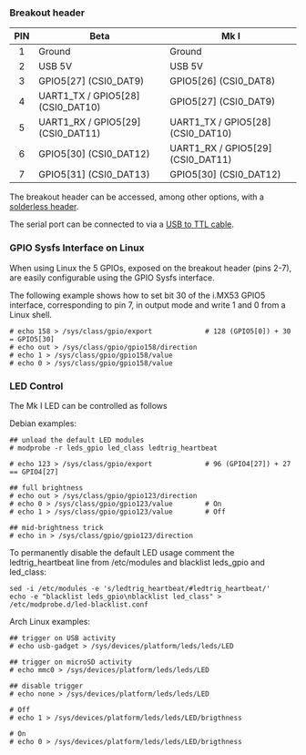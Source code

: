 ### Breakout header

| PIN | Beta                                  | Mk I                                |
|:---:|---------------------------------------|-------------------------------------|
|  1  | Ground                                | Ground                              |
|  2  | USB 5V                                | USB 5V                              |
|  3  | GPIO5\[27\]            (CSI0_DAT9)    | GPIO5\[26\]            (CSI0_DAT8)  |
|  4  | UART1_TX / GPIO5\[28\] (CSI0_DAT10)   | GPIO5\[27\]            (CSI0_DAT9)  |
|  5  | UART1_RX / GPIO5\[29\] (CSI0_DAT11)   | UART1_TX / GPIO5\[28\] (CSI0_DAT10) |
|  6  | GPIO5\[30\]            (CSI0_DAT12)   | UART1_RX / GPIO5\[29\] (CSI0_DAT11) |
|  7  | GPIO5\[31\]            (CSI0_DAT13)   | GPIO5\[30\]            (CSI0_DAT12) |

The breakout header can be accessed, among other options, with a [solderless header](https://www.sparkfun.com/products/10527).

The serial port can be connected to via a [USB to TTL cable](https://www.sparkfun.com/products/12977).

### GPIO Sysfs Interface on Linux

When using Linux the 5 GPIOs, exposed on the breakout header (pins 2-7), are
easily configurable using the GPIO Sysfs interface.

The following example shows how to set bit 30 of the i.MX53 GPIO5 interface,
corresponding to pin 7, in output mode and write 1 and 0 from a Linux shell.

```
# echo 158 > /sys/class/gpio/export             # 128 (GPIO5[0]) + 30 = GPIO5[30]
# echo out > /sys/class/gpio/gpio158/direction
# echo 1 > /sys/class/gpio/gpio158/value
# echo 0 > /sys/class/gpio/gpio158/value
```

### LED Control

The Mk I LED can be controlled as follows

Debian examples:

```
## unload the default LED modules
# modprobe -r leds_gpio led_class ledtrig_heartbeat

# echo 123 > /sys/class/gpio/export             # 96 (GPIO4[27]) + 27 == GPIO4[27]

## full brightness
# echo out > /sys/class/gpio/gpio123/direction
# echo 0 > /sys/class/gpio/gpio123/value        # On
# echo 1 > /sys/class/gpio/gpio123/value        # Off

## mid-brightness trick
# echo in > /sys/class/gpio/gpio123/direction
```

To permanently disable the default LED usage
comment the ledtrig_heartbeat line from /etc/modules
and blacklist leds_gpio and led_class:

```
sed -i /etc/modules -e 's/ledtrig_heartbeat/#ledtrig_heartbeat/'
echo -e "blacklist leds_gpio\nblacklist led_class" > /etc/modprobe.d/led-blacklist.conf
```

Arch Linux examples:

```
## trigger on USB activity
# echo usb-gadget > /sys/devices/platform/leds/leds/LED

## trigger on microSD activity
# echo mmc0 > /sys/devices/platform/leds/leds/LED

## disable trigger
# echo none > /sys/devices/platform/leds/leds/LED

# Off
# echo 1 > /sys/devices/platform/leds/leds/LED/brigthness

# On
# echo 0 > /sys/devices/platform/leds/leds/LED/brigthness